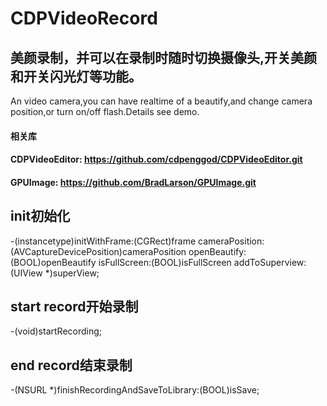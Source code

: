 # CDPVideoRecord
## 美颜录制，并可以在录制时随时切换摄像头,开关美颜和开关闪光灯等功能。
An video camera,you can have realtime of a beautify,and change camera position,or turn on/off flash.Details see demo.

####  相关库
####  CDPVideoEditor: https://github.com/cdpenggod/CDPVideoEditor.git
####  GPUImage: https://github.com/BradLarson/GPUImage.git

## init初始化
-(instancetype)initWithFrame:(CGRect)frame cameraPosition:(AVCaptureDevicePosition)cameraPosition openBeautify:(BOOL)openBeautify isFullScreen:(BOOL)isFullScreen addToSuperview:(UIView *)superView;

## start record开始录制
-(void)startRecording;

## end record结束录制
-(NSURL *)finishRecordingAndSaveToLibrary:(BOOL)isSave;

